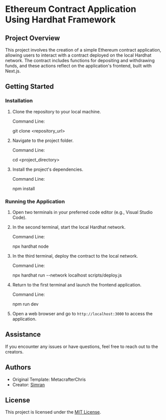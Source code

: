 # Ethereum Contract Application Using Hardhat Framework

## Project Overview

This project involves the creation of a simple Ethereum contract application, allowing users to interact with a contract deployed on the local Hardhat network. The contract includes functions for depositing and withdrawing funds, and these actions reflect on the application's frontend, built with Next.js.

## Getting Started

### Installation

1. Clone the repository to your local machine.

   Command Line:
   
   git clone <repository_url>
   

2. Navigate to the project folder.

   Command Line:
   
   cd <project_directory>
   

3. Install the project's dependencies.

   Command Line:
   
   npm install
   

### Running the Application

1. Open two terminals in your preferred code editor (e.g., Visual Studio Code).

2. In the second terminal, start the local Hardhat network.

   Command Line:
   
   npx hardhat node
   

3. In the third terminal, deploy the contract to the local network.

   Command Line:
   
   npx hardhat run --network localhost scripts/deploy.js
   

4. Return to the first terminal and launch the frontend application.

   Command Line:
   
   npm run dev
   

5. Open a web browser and go to `http://localhost:3000` to access the application.

## Assistance

If you encounter any issues or have questions, feel free to reach out to the creators.

## Authors

- Original Template: MetacrafterChris
- Creator: [Simran](mailto:21bcs3832@cuchd.in)

## License

This project is licensed under the [MIT License](https://license.md/).
